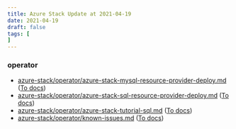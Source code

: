 ```yaml
---
title: Azure Stack Update at 2021-04-19
date: 2021-04-19
draft: false
tags: [
]
---
```


### operator
- [azure-stack/operator/azure-stack-mysql-resource-provider-deploy.md](https://github.com/MicrosoftDocs/azure-stack-docs/compare/40c6211..103082b#diff-e63a3fb09195f47c3a83eeb63dc1fc5b1c6aa38eb765944fa9bca80d43601223) ([To docs](https://docs.microsoft.com/en-us/azure-stack/operator/azure-stack-mysql-resource-provider-deploy?WT.mc_id=AZ-MVP-5003408))
- [azure-stack/operator/azure-stack-sql-resource-provider-deploy.md](https://github.com/MicrosoftDocs/azure-stack-docs/compare/40c6211..103082b#diff-430b2d8fdf4850272013b50d4fc0ba643449b4091c2bf21cd9b8265e097b78d7) ([To docs](https://docs.microsoft.com/en-us/azure-stack/operator/azure-stack-sql-resource-provider-deploy?WT.mc_id=AZ-MVP-5003408))
- [azure-stack/operator/azure-stack-tutorial-sql.md](https://github.com/MicrosoftDocs/azure-stack-docs/compare/40c6211..103082b#diff-aee95cb1349a6fd91eba34ac88b9a71f8281c26a164a1cbf6a42f6c9a8db5082) ([To docs](https://docs.microsoft.com/en-us/azure-stack/operator/azure-stack-tutorial-sql?WT.mc_id=AZ-MVP-5003408))
- [azure-stack/operator/known-issues.md](https://github.com/MicrosoftDocs/azure-stack-docs/compare/40c6211..103082b#diff-cb06cf349d7c5acaddcca900d95b98b309283d56f1ec4f41df6a6a5f2bf3a79c) ([To docs](https://docs.microsoft.com/en-us/azure-stack/operator/known-issues?WT.mc_id=AZ-MVP-5003408))
    
